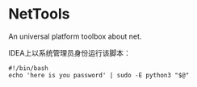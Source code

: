 # NetTools
An universal platform toolbox about net.

IDEA上以系统管理员身份运行该脚本：
```shell
#!/bin/bash
echo 'here is you password' | sudo -E python3 "$@"
```